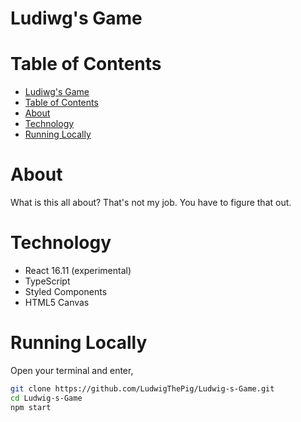 # Ludiwg's Game

# Table of Contents
- [Ludiwg's Game](#ludiwgs-game)
- [Table of Contents](#table-of-contents)
- [About](#about)
- [Technology](#technology)
- [Running Locally](#running-locally)

# About

What is this all about? That's not my job. You have to figure that out.

# Technology

- React 16.11 (experimental)
- TypeScript
- Styled Components
- HTML5 Canvas

# Running Locally

Open your terminal and enter,

```sh
git clone https://github.com/LudwigThePig/Ludwig-s-Game.git
cd Ludwig-s-Game
npm start
```
